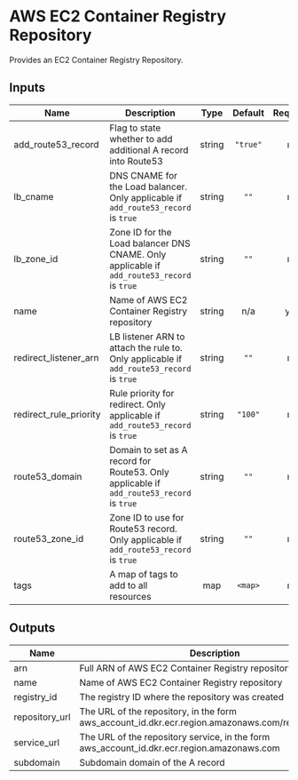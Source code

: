 # AWS EC2 Container Registry Repository

Provides an EC2 Container Registry Repository.

## Inputs

| Name | Description | Type | Default | Required |
|------|-------------|:----:|:-----:|:-----:|
| add\_route53\_record | Flag to state whether to add additional A record into Route53 | string | `"true"` | no |
| lb\_cname | DNS CNAME for the Load balancer. Only applicable if `add_route53_record` is `true` | string | `""` | no |
| lb\_zone\_id | Zone ID for the Load balancer DNS CNAME. Only applicable if `add_route53_record` is `true` | string | `""` | no |
| name | Name of AWS EC2 Container Registry repository | string | n/a | yes |
| redirect\_listener\_arn | LB listener ARN to attach the rule to. Only applicable if `add_route53_record` is `true` | string | `""` | no |
| redirect\_rule\_priority | Rule priority for redirect. Only applicable if `add_route53_record` is `true` | string | `"100"` | no |
| route53\_domain | Domain to set as A record for Route53. Only applicable if `add_route53_record` is `true` | string | `""` | no |
| route53\_zone\_id | Zone ID to use for Route53 record. Only applicable if `add_route53_record` is `true` | string | `""` | no |
| tags | A map of tags to add to all resources | map | `<map>` | no |

## Outputs

| Name | Description |
|------|-------------|
| arn | Full ARN of AWS EC2 Container Registry repository |
| name | Name of AWS EC2 Container Registry repository |
| registry\_id | The registry ID where the repository was created |
| repository\_url | The URL of the repository, in the form aws_account_id.dkr.ecr.region.amazonaws.com/repositoryName |
| service\_url | The URL of the repository service, in the form aws_account_id.dkr.ecr.region.amazonaws.com |
| subdomain | Subdomain domain of the A record |
